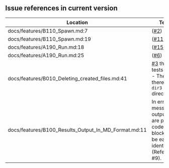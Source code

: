 Issue references in current version
-----------------------------------

Location | Text
---------|-----
docs/features/B110_Spawn.md:7|([#2](https://github.com/LionelDraghi/bbt/issues/2#issue-2406271975))
docs/features/B110_Spawn.md:19|([#11](https://github.com/LionelDraghi/bbt/issues/11))
docs/features/A190_Run.md:18|([#15](https://github.com/LionelDraghi/bbt/issues/15))
docs/features/A190_Run.md:25|([#6](https://github.com/LionelDraghi/bbt/issues/6))
docs/features/B010_Deleting_created_files.md:41|[#3](https://github.com/LionelDraghi/bbt/issues/3) this tests fails : - Then there is no `dir3` directory
docs/features/B100_Results_Output_In_MD_Format.md:11|In error messages, outputs are put in code blocks to be easily identified (Refer to #9).
